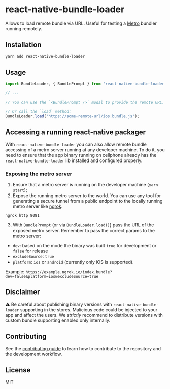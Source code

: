 # react-native-bundle-loader

Allows to load remote bundle via URL.
Useful for testing a [Metro](https://github.com/facebook/metro) bundler running remotely.

## Installation

```sh
yarn add react-native-bundle-loader
```

## Usage

```js
import BundleLoader, { BundlePrompt } from 'react-native-bundle-loader';

// ...

// You can use the `<BundlePrompt />` modal to provide the remote URL.

// Or call the `load` method:
BundleLoader.load('https://some-remote-url/ios.bundle.js');
```

## Accessing a running react-native packager

With `react-native-bundle-loader` you can also allow remote bundle accessing of a metro server running at any developer machine.
To do it, you need to ensure that the app binary running on cellphone already has the `react-native-bundle-loader` lib installed and configured properly.

### Exposing the metro server

1. Ensure that a metro server is running on the developer machine (`yarn start`);
2. Expose the running metro server to the world. You can use any tool for generating a secure tunnel from a public endpoint to the locally running metro server like [ngrok](https://ngrok.com/).

`ngrok http 8081`

3. With `BundlePrompt` (or via `BundleLoader.load()`) pass the URL of the exposed metro server.
Remember to pass the correct params to the metro server:
  - `dev`: based on the mode the binary was built `true` for development or `false` for release
  - `excludeSource`: `true`
  - `platform`: `ios` or `android` (currently only iOS is supported).

Example: `https://example.ngrok.io/index.bundle?dev=false&platform=ios&excludeSource=true`


## Disclaimer

:warning: Be careful about publishing binary versions with `react-native-bundle-loader` supporting in the stores. Malicious code could be injected to your app and affect the users. We *strictly* recommend to distribute versions with custom bundle supporting enabled only internally.

## Contributing

See the [contributing guide](CONTRIBUTING.md) to learn how to contribute to the repository and the development workflow.

## License

MIT
